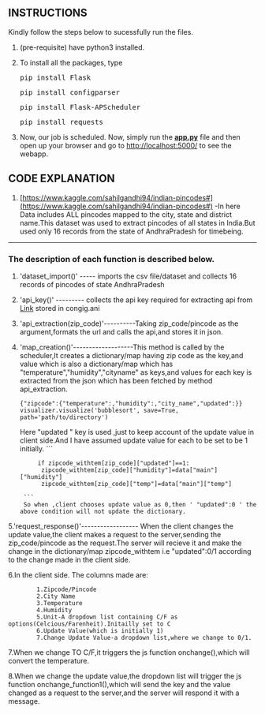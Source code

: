 ## INSTRUCTIONS
Kindly follow the steps below to sucessfully run the files.

1. (pre-requisite) have python3  installed.

2. To install all the packages, type

    <pre>pip install Flask</pre>
    <pre>pip install configparser</pre>
    <pre>pip install Flask-APScheduler</pre>
    <pre>pip install requests</pre>


3. Now, our job is scheduled. Now, simply run the <strong><u>app.py</u></strong> file and then open up your browser and go to [http://localhost:5000/](http://localhost:5000/) to see the webapp.

## CODE EXPLANATION
1. [https://www.kaggle.com/sahilgandhi94/indian-pincodes#](https://www.kaggle.com/sahilgandhi94/indian-pincodes#) -In here Data includes ALL pincodes mapped to the city, state and district name.This dataset was used to extract pincodes of all states in India.But used only 16 records from the state of AndhraPradesh for timebeing.

---

### The description of each function is described below.

1. 'dataset_import()' ----- imports the csv file/dataset and collects 16 records of pincodes of state AndhraPradesh

    
    

2. 'api_key()' --------- collects the api key required for extracting api from [Link](https://openweathermap.org/api) stored in congig.ani

    
    

3. 'api_extraction(zip_code)'----------Taking zip_code/pincode as the argument,formats the url and calls the api,and stores it in json.

    
    

4. 'map_creation()'-------------------This method is called by the scheduler,It creates a dictionary/map having zip code as the key,and  value which  is also a dictionary/map which has "temperature","humidity","cityname" as keys,and values for each key is extracted from the json which has been fetched by method api_extraction.

    ```
    {"zipcode":{"temperature":,"humidity":,"city_name","updated":}}
    visualizer.visualize('bubblesort', save=True, path='path/to/directory')
    ```
    Here "updated " key is used ,just to keep account of the update value in client side.And I have assumed update value for each to be set to be 1 initially.
        ```
            
        
            if zipcode_withtem[zip_code]["updated"]==1:
             zipcode_withtem[zip_code]["humidity"]=data["main"]["humidity"]
             zipcode_withtem[zip_code]["temp"]=data["main"]["temp"]
            
        ```
        So when ,client chooses update value as 0,then ' "updated":0 ' the above condition will not update the dictionary.
        
        
    
5.'request_response()'------------------ When the client changes the update value,the client makes a request to the server,sending the zip_code/pincode as the request.The server will recieve it and make the change in the dictionary/map zipcode_withtem i.e "updated":0/1 according to the change made in the client side.



6.In the client side.
        The columns made are: 
	
	
	
		    1.Zipcode/Pincode
		    2.City Name
		    3.Temperature
		    4.Humidity
		    5.Unit-A dropdown list containing C/F as options(Celcious/Farenheit).Initailly set to C
		    6.Update Value(which is initially 1)
		    7.Change Update Value-a dropdown list,where we change to 0/1.
		    
		    
		    
		    
		    
		    
            
            
            
7.When we change TO C/F,it triggers the js function onchange(),which will convert the temperature.






8.When we change the update value,the dropdown list will trigger the js function onchange_function1(),which will send 
the key and the value changed as a request to the server,and the server will respond it with a message.

        


        
